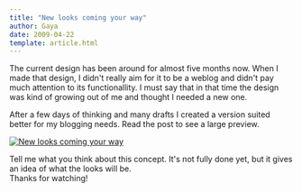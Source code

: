 ```yaml
---
title: "New looks coming your way"
author: Gaya
date: 2009-04-22
template: article.html
---
```

The current design has been around for almost five months now. When I made that design, I didn't really aim for it to be a weblog and didn't pay much attention to its functionallity. I must say that in that time the design was kind of growing out of me and thought I needed a new one.

After a few days of thinking and many drafts I created a version suited better for my blogging needs. Read the post to see a large preview.

[![New looks coming your way](/articles/new-looks-coming-your-way/prevgdpost.jpg "New looks coming your way")](/articles/new-looks-coming-your-way/)

<span class="more"></span>

Tell me what you think about this concept. It's not fully done yet, but it gives an idea of what the looks will be.  
 Thanks for watching!